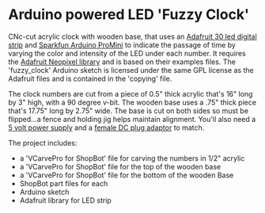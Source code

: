 Arduino powered LED 'Fuzzy Clock'
=================================


CNc-cut acrylic clock with wooden base, that uses an [Adafruit 30 led digital strip][strip] and [Sparkfun Arduino ProMini][Arduino] to indicate the passage of time by varying the color and intensity of the LED under each number. It requires the [Adafruit Neopixel library][library] and is based on their examples files. The 'fuzzy_clock' Arduino sketch is licensed under the same GPL license as the Adafruit files and is contained in the 'copying' file.


The clock numbers are cut from a piece of 0.5" thick acrylic that's 16" long by 3" high, with a 90 degree v-bit. The wooden base uses a .75" thick piece that's 17.75" long by 2.75" wide. The base is cut on both sides so must be flipped...a fence and holding jig helps maintain alignment. You'll also need a [5 volt power supply][Power] and a [female DC plug adaptor][plug] to match. 

The project includes:

- a 'VCarvePro for ShopBot' file for carving the numbers in 1/2" acrylic
- a 'VCarvePro for ShopBot' file for the top of the wooden base
- a 'VCarvePro for ShopBot' file for the bottom of the wooden Base
- ShopBot part files for each
- Arduino sketch
- Adafruit library for LED strip


[strip]:  http://www.adafruit.com/products/1376
[Arduino]: https://www.sparkfun.com/products/11113
[plug]: http://www.adafruit.com/products/368
[Power]: http://www.adafruit.com/products/276
[library]: https://github.com/adafruit/Adafruit_NeoPixel

